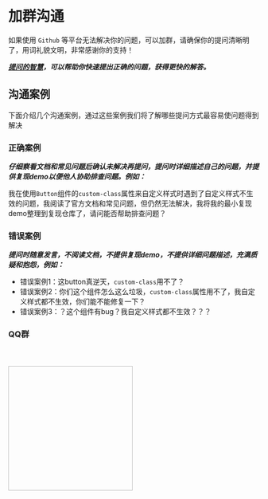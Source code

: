 # 加群沟通

如果使用 `Github` 等平台无法解决你的问题，可以加群，请确保你的提问清晰明了，用词礼貌文明，非常感谢你的支持！

***[提问的智慧](https://lug.ustc.edu.cn/wiki/doc/smart-questions/)，可以帮助你快速提出正确的问题，获得更快的解答。***

## 沟通案例

下面介绍几个沟通案例，通过这些案例我们将了解哪些提问方式最容易使问题得到解决

### 正确案例
***仔细察看文档和常见问题后确认未解决再提问，提问时详细描述自己的问题，并提供复现demo以便他人协助排查问题。例如：***  

我在使用`Button`组件的`custom-class`属性来自定义样式时遇到了自定义样式不生效的问题，我阅读了官方文档和常见问题，但仍然无法解决，我将我的最小复现demo整理到复现仓库了，请问能否帮助排查问题？

### 错误案例
***提问时随意发言，不阅读文档，不提供复现demo，不提供详细问题描述，充满质疑和抱怨，例如：***

- 错误案例1：这button真逆天，`custom-class`用不了？
- 错误案例2：你们这个组件怎么这么垃圾，`custom-class`属性用不了，我自定义样式都不生效，你们能不能修复一下？
- 错误案例3：？这个组件有bug？我自定义样式都不生效？？？
 

### QQ群  

<div style="display: inline-block; padding-top: 36px;">
  <img style="width: 250px; height: 250px;" :src="QQ" />
</div>


<script>
import QQ from '/QQ.png'

export default {
  data () {
    return {
      QQ
    }
  }
}
</script>